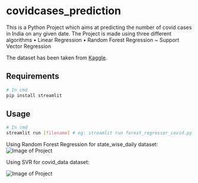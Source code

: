 # covidcases_prediction

This is a Python Project which aims at predicting the number of covid cases in India on any given date.
The Project is made using three different algorithms 
• Linear Regression
• Random Forest Regression
~ Support Vector Regression


The dataset has been taken from [Kaggle](https://www.kaggle.com/punyaslokaprusty/covid-19-india-tracking).


## Requirements

```sh
# In cmd
pip install streamlit
```

## Usage

```sh
# In cmd
streamlit run [filename] # eg: streamlit run forest_regressor_covid.py
```

Using Random Forest Regression for state_wise_daily dataset:
![Image of Project](https://raw.githubusercontent.com/ayeshafalak/covidcases_prediction/main/covidimg1.png)

Using SVR for covid_data dataset:

![Image of Project](https://raw.githubusercontent.com/ayeshafalak/covidcases_prediction/main/Screenshot%202021-06-07%20at%201.11.31%20AM.png)



